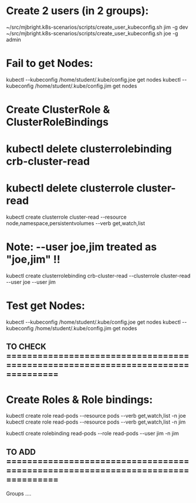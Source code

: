 
# Create 2 users (in 2 groups):

  ~/src/mjbright.k8s-scenarios/scripts/create_user_kubeconfig.sh jim -g dev
  ~/src/mjbright.k8s-scenarios/scripts/create_user_kubeconfig.sh joe -g admin

# Fail to get Nodes:
  kubectl --kubeconfig /home/student/.kube/config.joe get nodes
  kubectl --kubeconfig /home/student/.kube/config.jim get nodes

# Create ClusterRole & ClusterRoleBindings

# kubectl delete clusterrolebinding crb-cluster-read
# kubectl delete clusterrole        cluster-read

kubectl create clusterrole cluster-read --resource node,namespace,persistentvolumes --verb get,watch,list

# Note: --user joe,jim treated as "joe,jim" !!
kubectl create clusterrolebinding crb-cluster-read --clusterrole cluster-read --user joe --user jim

# Test get Nodes:

kubectl --kubeconfig /home/student/.kube/config.joe get nodes
kubectl --kubeconfig /home/student/.kube/config.jim get nodes



## TO CHECK ================================================================================

# Create Roles & Role bindings:

kubectl create role read-pods     --resource pods --verb get,watch,list -n joe
kubectl create role read-pods     --resource pods --verb get,watch,list -n jim

kubectl create rolebinding read-pods --role read-pods --user jim -n jim

## TO ADD   ================================================================================

Groups ....



